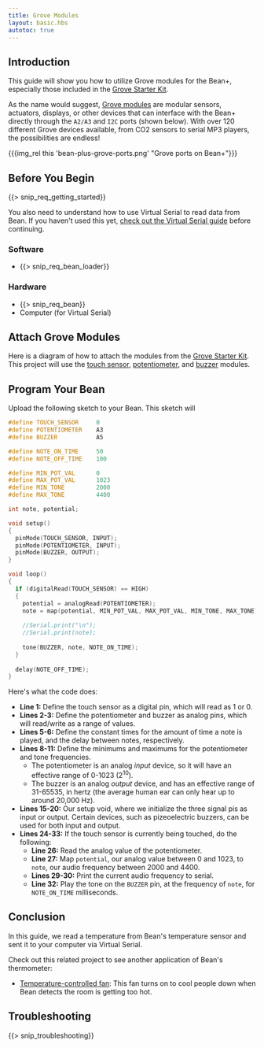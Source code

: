 ```yaml
---
title: Grove Modules
layout: basic.hbs
autotoc: true
---
```


## Introduction

This guide will show you how to utilize Grove modules for the Bean+, especially those included in the [Grove Starter Kit](http://store.punchthrough.com/collections/all/products/grove-starter-kit-pre-order).

As the name would suggest, [Grove modules](http://wiki.seeed.cc/Grove_System) are modular sensors, actuators, displays, or other devices that can interface with the Bean+ directly through the `A2/A3` and `I2C` ports (shown below). With over 120 different Grove devices available, from CO2 sensors to serial MP3 players, the possibilities are endless!

{{{img_rel this 'bean-plus-grove-ports.png' "Grove ports on Bean+"}}}

## Before You Begin

{{> snip_req_getting_started}}

You also need to understand how to use Virtual Serial to read data from Bean. If you haven't used this yet, [check out the Virtual Serial guide](../virtual-serial/) before continuing.

### Software

* {{> snip_req_bean_loader}}

### Hardware

* {{> snip_req_bean}}
* Computer (for Virtual Serial)

## Attach Grove Modules

Here is a diagram of how to attach the modules from the [Grove Starter Kit](http://store.punchthrough.com/collections/all/products/grove-starter-kit-pre-order). This project will use the [touch sensor](http://wiki.seeed.cc/Grove-Touch_Sensor), [potentiometer](http://wiki.seeed.cc/Grove-Rotary_Angle_Sensor), and [buzzer](http://wiki.seeed.cc/Grove-Buzzer) modules.

## Program Your Bean

Upload the following sketch to your Bean. This sketch will 

```cpp
#define TOUCH_SENSOR     0
#define POTENTIOMETER    A3
#define BUZZER           A5

#define NOTE_ON_TIME     50
#define NOTE_OFF_TIME    100

#define MIN_POT_VAL      0
#define MAX_POT_VAL      1023
#define MIN_TONE         2000
#define MAX_TONE         4400

int note, potential;

void setup() 
{
  pinMode(TOUCH_SENSOR, INPUT);
  pinMode(POTENTIOMETER, INPUT);
  pinMode(BUZZER, OUTPUT);
}

void loop()
{
  if (digitalRead(TOUCH_SENSOR) == HIGH)
  {
    potential = analogRead(POTENTIOMETER);
    note = map(potential, MIN_POT_VAL, MAX_POT_VAL, MIN_TONE, MAX_TONE);
    
    //Serial.print("\n");
    //Serial.print(note);
  
    tone(BUZZER, note, NOTE_ON_TIME);
  }
  
  delay(NOTE_OFF_TIME);
}
```
Here's what the code does:

* **Line 1:** Define the touch sensor as a digital pin, which will read as 1 or 0.
* **Lines 2-3:** Define the potentiometer and buzzer as analog pins, which will read/write as a range of values.
* **Lines 5-6:** Define the constant times for the amount of time a note is played, and the delay between notes, respectively.
* **Lines 8-11:** Define the minimums and maximums for the potentiometer and tone frequencies.
	* The potentiometer is an analog *input* device, so it will have an effective range of 0-1023 (2<sup>10</sup>).
	* The buzzer is an analog *output* device, and has an effective range of 31-65535, in hertz (the average human ear can only hear up to around 20,000 Hz).
* **Lines 15-20:** Our setup void, where we initialize the three signal pis as input or output. Certain devices, such as pizeoelectric buzzers, can be used for both input and output.
* **Lines 24-33:** If the touch sensor is currently being touched, do the following:
	* **Line 26:** Read the analog value of the potentiometer.
	* **Line 27:** Map `potential`, our analog value between 0 and 1023, to `note`, our audio frequency between 2000 and 4400.
	* **Lines 29-30:** Print the current audio frequency to serial.
	* **Line 32:** Play the tone on the `BUZZER` pin, at the frequency of `note`, for `NOTE_ON_TIME` milliseconds.

## Conclusion

In this guide, we read a temperature from Bean's temperature sensor and sent it to your computer via Virtual Serial.

Check out this related project to see another application of Bean's thermometer:

* [Temperature-controlled fan](http://www.instructables.com/id/Automatic-desktop-fan/): This fan turns on to cool people down when Bean detects the room is getting too hot.

## Troubleshooting

{{> snip_troubleshooting}}

